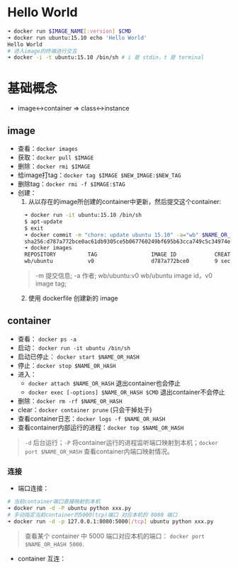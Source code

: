 # Hello World

```sh
➜ docker run $IMAGE_NAME[:version] $CMD
➜ docker run ubuntu:15.10 echo 'Hello World'
Hello World
# 进入image的终端进行交互
➜ docker -i -t ubuntu:15.10 /bin/sh # i 是 stdin，t 是 terminal
```

# 基础概念
+ image<->container => class<->instance

## image
+ 查看：`docker images`
+ 获取：`docker pull $IMAGE`
+ 删除：`docker rmi $IMAGE`
+ 给image打tag：`docker tag $IMAGE $NEW_IMAGE:$NEW_TAG`
+ 删除tag：`docker rmi -f $IMAGE:$TAG`
+ 创建：
  1. 从以存在的image所创建的container中更新，然后提交这个container:
  ```sh
    ➜ docker run -it ubuntu:15.10 /bin/sh
    $ apt-update
    $ exit
    ➜ docker commit -m "chore: update ubuntu 15.10" -a="wb" $NAME_OR_HASH wb/ubuntu:v0
    sha256:d787a772bce0ac61db9305ce5b067760249bf695b63cca749c5c34974e3ddba3
    ➜ docker images
    REPOSITORY          TAG                 IMAGE ID            CREATED             SIZE
    wb/ubuntu           v0                  d787a772bce0        9 seconds ago       137MB
  ```
  > -m 提交信息; -a 作者; wb/ubuntu:v0 wb/ubuntu image id，v0 image tag;
  2. 使用 dockerfile 创建新的 image


## container
+ 查看： `docker ps -a`
+ 启动： `docker run -it ubuntu /bin/sh`
+ 启动已停止： `docker start $NAME_OR_HASH`
+ 停止：`docker stop $NAME_OR_HASH`
+ 进入：
  + `docker attach $NAME_OR_HASH` 退出container也会停止
  + `docker exec [-options] $NAME_OR_HASH $CMD` 退出container不会停止
+ 删除：`docker rm -rf $NAME_OR_HASH`
+ clear：`docker container prune` (只会干掉处于)
+ 查看container日志：`docker logs -f $NAME_OR_HASH`
+ 查看container内部运行的进程：`docker top $NAME_OR_HASH`

> `-d` 后台运行；`-P` 将container运行的进程监听端口映射到本机；`docker port $NAME_OR_HASH` 查看container内端口映射情况。

### 连接
+ 端口连接：
```sh
# 当前container端口直接映射到本机
➜ docker run -d -P ubuntu python xxx.py
# 手动指定当前container的5000(tcp)端口 对应本机的 8080 端口
➜ docker run -d -p 127.0.0.1:8080:5000[/tcp] ubuntu python xxx.py
```
> 查看某个 container 中 5000 端口对应本机的端口： `docker port $NAME_OR_HASH 5000`.

+ container 互连：

